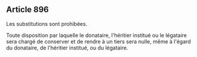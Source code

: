 Article 896
----
Les substitutions sont prohibées.

Toute disposition par laquelle le donataire, l'héritier institué ou le légataire
sera chargé de conserver et de rendre à un tiers sera nulle, même à l'égard du
donataire, de l'héritier institué, ou du légataire.
